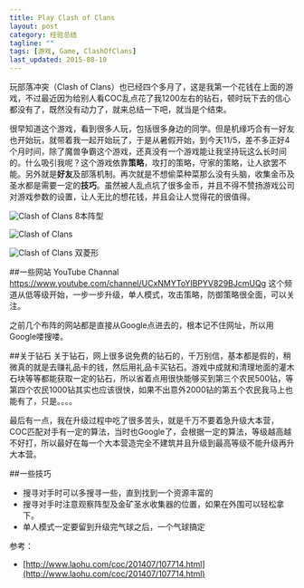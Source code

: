 ```yaml
---
title: Play Clash of Clans
layout: post
category: 经验总结
tagline: ""
tags: [游戏, Game, ClashOfClans]
last_updated: 2015-08-10
---
```


玩部落冲突（Clash of Clans）也已经四个多月了，这是我第一个花钱在上面的游戏，不过最近因为给别人看COC乱点花了我1200左右的钻石，顿时玩下去的信心都没有了，既然没有动力了，就来总结一下吧，就当是个结束。

很早知道这个游戏，看到很多人玩，包括很多身边的同学。但是机缘巧合有一好友也开始玩，就带着我一起开始玩了，于是从暑假开始，到今天11/5，差不多正好4个月时间，除了魔兽争霸这个游戏，还真没有一个游戏能让我坚持玩这么长时间的。什么吸引我呢？这个游戏依靠**策略**，攻打的策略，守家的策略，让人欲罢不能。另外就是**好友**及部落机制。再次就是不想偷菜种菜那么没有头脑，收集金币及圣水都是需要一定的**技巧**。虽然被人乱点坑了很多金币，并且不得不赞扬游戏公司对游戏参数的设置，让人无比的想花钱，并且会让人觉得花的很值得。

![Clash of Clans](https://lh3.googleusercontent.com/fLfZWZACRIZWkuyhWB4A-8UjAWO0WjI8T_KKw2VGir34=s600 "Clash of Clans")
8本阵型

![Clash of Clans](https://lh3.googleusercontent.com/XpVVcjHjv5BF9v3N_wdHrYrzxq21uwGy5pyYFcjab_9H=s600 "Screenshot_2014-09-15-16-12-08.png")


![Clash of Clans](https://lh3.googleusercontent.com/L_KRy9Wrx_pkoVb7k-C_Ikv8o9hhc5uXKB3DEa7AImfm=s600 "Screenshot_2014-08-06-12-04-26.png")
双菱形

##一些网站
YouTube Channal
https://www.youtube.com/channel/UCxNMYToYIBPYV829BJcmUQg
这个频道从低等级开始，一步一步升级，单人模式，攻击策略，防御策略很全面，可以关注。

之前几个布阵的网站都是直接从Google点进去的，根本记不住网址，所以用Google喽搜喽。

##关于钻石
关于钻石，网上很多说免费的钻石的，千万别信，基本都是假的，稍微真的就是去赚礼品卡的钱，然后用礼品卡买钻石。游戏中成就和清理地面的灌木石块等等都能获取一定的钻石，所以省着点用很快能够买到第三个农民500钻，等第四个农民1000钻其实也应该很快，如果不出意外2000钻的第五个农民我马上也能有了，只是。。。。

最后有一点，我在升级过程中吃了很多苦头，就是千万不要着急升级大本营，COC匹配对手有一定的算法，当时也Google了，会根据一定的算法，等级越高越不好打，所以最好在每一个大本营造完全不建筑并且升级到最高等级不能升级再升大本营。

##一些技巧
- 搜寻对手时可以多搜寻一些，直到找到一个资源丰富的
- 搜寻对手时注意观察阵型及金矿圣水收集器的位置，如果在外围可以轻松拿下。
- 单人模式一定要留到升级完气球之后，一个气球搞定

参考：
- [http://www.laohu.com/coc/201407/107714.html](http://www.laohu.com/coc/201407/107714.html)

